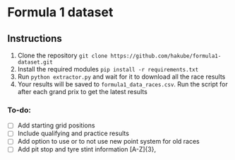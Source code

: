 # Formula 1 dataset

## Instructions

1. Clone the repository `git clone https://github.com/hakube/formula1-dataset.git`
2. Install the required modules `pip install -r requirements.txt`
3. Run `python extractor.py` and wait for it to download all the race results
4. Your results will be saved to `formula1_data_races.csv`. Run the script for after each grand prix to get the latest results


### To-do:
- [ ] Add starting grid positions
- [ ] Include qualifying and practice results
- [ ] Add option to use or to not use new point system for old races
- [ ] Add pit stop and tyre stint information
 [A-Z]{3},